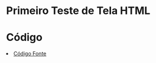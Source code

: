 # Primeiro Teste de Tela HTML























# Código

<li><a href="src/README.md"> Código Fonte</a></li>
